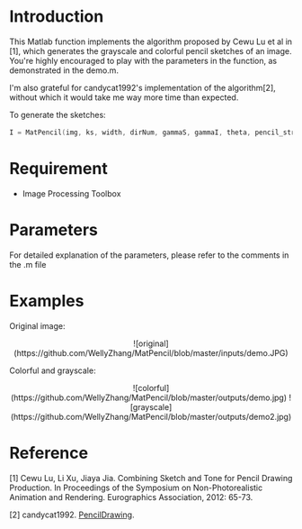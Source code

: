 # Introduction

This Matlab function implements the algorithm proposed by Cewu Lu et al in [1], which generates the grayscale and colorful pencil sketches of an image. You're highly encouraged to play with the parameters in the function, as demonstrated in the demo.m.

I'm also grateful for candycat1992's implementation of the algorithm[2], without which it would take me way more time than expected.

To generate the sketches:
```C++
I = MatPencil(img, ks, width, dirNum, gammaS, gammaI, theta, pencil_stroke, sm_kr, group_num, avg_ks);
```

# Requirement
* Image Processing Toolbox

# Parameters

For detailed explanation of the parameters, please refer to the comments in the .m file

# Examples

Original image:

<center>![original](https://github.com/WellyZhang/MatPencil/blob/master/inputs/demo.JPG)</center>

Colorful and grayscale:

<center>![colorful](https://github.com/WellyZhang/MatPencil/blob/master/outputs/demo.jpg) ![grayscale](https://github.com/WellyZhang/MatPencil/blob/master/outputs/demo2.jpg)</center>

# Reference

[1] Cewu Lu, Li Xu, Jiaya Jia. Combining Sketch and Tone for Pencil Drawing Production. In Proceedings of the Symposium on Non-Photorealistic Animation and Rendering. Eurographics Association, 2012: 65-73.

[2] candycat1992. [PencilDrawing](https://github.com/candycat1992/PencilDrawing).
